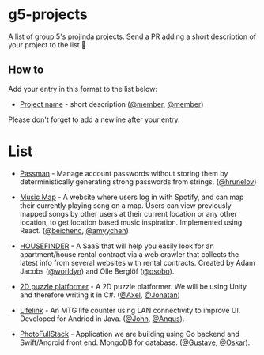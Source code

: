 # g5-projects
A list of group 5's projinda projects. Send a PR adding a short description of your project to the list 🚀

## How to
Add your entry in this format to the list below:
- [Project name](https://github.com/mictab/) - short description ([@member](https://github.com/mictab), [@member](https://github.com/mictab))

Please don't forget to add a newline after your entry.

# List

- [Passman](https://github.com/hrunelov/passman) - Manage account passwords without storing them by deterministically generating strong passwords from strings. ([@hrunelov](https://github.com/hrunelov))

- [Music Map](https://github.com/beichenc/MusicMap) - A website where users log in with Spotify, and can map their currently playing song on a map. Users can view previously mapped songs by other users at their current location or any other location, to get location based music inspiration. Implemented using React. ([@beichenc](https://github.com/beichenc), [@amyychen](https://github.com/amyychen))  

- [HOUSEFINDER](https://github.com/worldyn/crawler) - A SaaS that will help you easily look for an apartment/house rental contract via a web crawler that collects the latest info from several websites with rental contracts. Created by Adam Jacobs ([@worldyn](https://github.com/worldyn)) and Olle Berglöf ([@osobo](https://github.com/osobo)).

- [2D puzzle platformer](https://github.com/AxlLind/2D-platformer) - A 2D puzzle platformer. We will be using Unity and therefore writing it in C#. ([@Axel](https://github.com/axlLind), [@Jonatan](https://github.com/Jontpan))

- [Lifelink](https://github.com/johnnil/Lifelink/) - An MTG life counter using LAN connectivity to improve UI. Developed for Andriod in Java. ([@John](https://github.com/johnnil), [@Angus](https://github.com/angloth)).

- [PhotoFullStack](https://github.com/gustaver/fullstack-photo-applcation) - Application we are building using Go backend and Swift/Android front end. MongoDB for database. ([@Gustave](https://github.com/gustaver), [@Oskar](https://github.com/oskaerik)).
